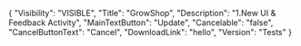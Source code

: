 {
  "Visibility": "VISIBLE",
  "Title": "GrowShop",
  "Description": "1.New UI & Feedback Activity",
  "MainTextButton": "Update",
  "Cancelable": "false",
  "CancelButtonText": "Cancel",
  "DownloadLink": "hello",
  "Version": "Tests"
}

